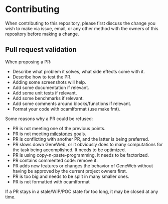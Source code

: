 # Contributing

When contributing to this repository, please first discuss the change
you wish to make via issue, email, or any other method with the owners
of this repository before making a change.

## Pull request validation

When proposing a PR:

- Describe what problem it solves, what side effects come with it.
- Describe how to test the PR.
- Adding some screenshots will help.
- Add some documentation if relevant.
- Add some unit tests if relevant.
- Add some benchmarks if relevant.
- Add some comments around blocks/functions if relevant.
- Format your code with ocamlformat (use make fmt).

Some reasons why a PR could be refused:

- PR is not meeting one of the previous points.
- PR is not meeting
  [milestones](https://github.com/geneweb/geneweb/milestones) goals.
- PR is conflicting with another PR, and the latter is being preferred.
- PR slows down GeneWeb, or it obviously does to many
  computations for the task being accomplished. It needs to be
  optimized.
- PR is using copy-n-paste-programming. It needs to be factorized.
- PR contains commented code: remove it.
- PR adds new features or changes the behavior of GeneWeb without
  having be approved by the current project owners first.
- PR is too big and needs to be split in many smaller ones.
- PR is not formatted with ocamlformat

If a PR stays in a stale/WIP/POC state for too long, it may be closed
at any time.
